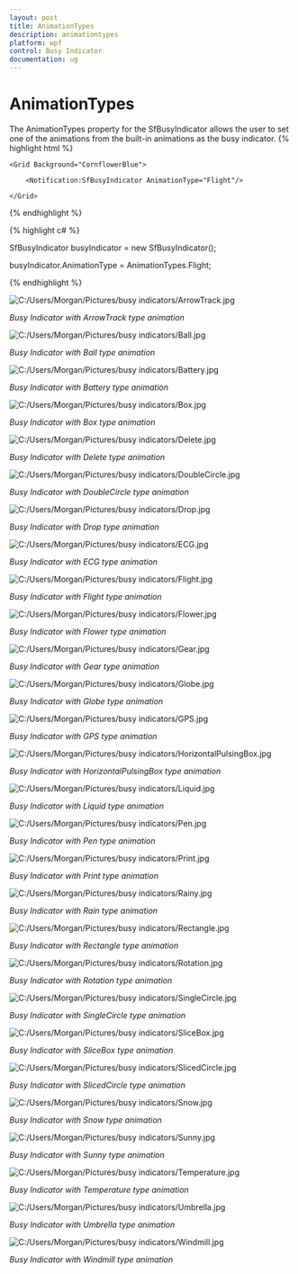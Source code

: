 ```yaml
---
layout: post
title: AnimationTypes
description: animationtypes
platform: wpf
control: Busy Indicator
documentation: ug
---
```


# AnimationTypes

The AnimationTypes property for the SfBusyIndicator allows the user to set one of the animations from the built-in animations as the busy indicator.
{% highlight html %}




    <Grid Background="CornflowerBlue">

        <Notification:SfBusyIndicator AnimationType="Flight"/>

    </Grid>
{% endhighlight  %}

{% highlight c# %}


SfBusyIndicator busyIndicator = new SfBusyIndicator();

busyIndicator.AnimationType = AnimationTypes.Flight;


{% endhighlight  %}


![C:/Users/Morgan/Pictures/busy indicators/ArrowTrack.jpg](AnimationTypes_images/AnimationTypes_img1.jpeg)

_Busy Indicator with ArrowTrack type animation_



![C:/Users/Morgan/Pictures/busy indicators/Ball.jpg](AnimationTypes_images/AnimationTypes_img2.jpeg)

_Busy Indicator with Ball  type animation_



![C:/Users/Morgan/Pictures/busy indicators/Battery.jpg](AnimationTypes_images/AnimationTypes_img3.jpeg)

_Busy Indicator with Battery type animation_



![C:/Users/Morgan/Pictures/busy indicators/Box.jpg](AnimationTypes_images/AnimationTypes_img4.jpeg)

_Busy Indicator with Box type animation_



![C:/Users/Morgan/Pictures/busy indicators/Delete.jpg](AnimationTypes_images/AnimationTypes_img5.jpeg)

_Busy Indicator with Delete type animation_


![C:/Users/Morgan/Pictures/busy indicators/DoubleCircle.jpg](AnimationTypes_images/AnimationTypes_img6.jpeg)


_Busy Indicator with DoubleCircle type animation_


![C:/Users/Morgan/Pictures/busy indicators/Drop.jpg](AnimationTypes_images/AnimationTypes_img7.jpeg)


_Busy Indicator with Drop type animation_


![C:/Users/Morgan/Pictures/busy indicators/ECG.jpg](AnimationTypes_images/AnimationTypes_img8.jpeg)


_Busy Indicator with ECG type animation_


![C:/Users/Morgan/Pictures/busy indicators/Flight.jpg](AnimationTypes_images/AnimationTypes_img9.jpeg)

_Busy Indicator with Flight type animation_



![C:/Users/Morgan/Pictures/busy indicators/Flower.jpg](AnimationTypes_images/AnimationTypes_img10.jpeg)


_Busy Indicator with Flower type animation_


![C:/Users/Morgan/Pictures/busy indicators/Gear.jpg](AnimationTypes_images/AnimationTypes_img11.jpeg)


_Busy Indicator with Gear type animation_


![C:/Users/Morgan/Pictures/busy indicators/Globe.jpg](AnimationTypes_images/AnimationTypes_img12.jpeg)


_Busy Indicator with Globe type animation_


![C:/Users/Morgan/Pictures/busy indicators/GPS.jpg](AnimationTypes_images/AnimationTypes_img13.jpeg)

_Busy Indicator with GPS type animation_



![C:/Users/Morgan/Pictures/busy indicators/HorizontalPulsingBox.jpg](AnimationTypes_images/AnimationTypes_img14.jpeg)

_Busy Indicator with HorizontalPulsingBox type animation_


![C:/Users/Morgan/Pictures/busy indicators/Liquid.jpg](AnimationTypes_images/AnimationTypes_img15.jpeg)


_Busy Indicator with Liquid type animation_


![C:/Users/Morgan/Pictures/busy indicators/Pen.jpg](AnimationTypes_images/AnimationTypes_img16.jpeg)


_Busy Indicator with Pen type animation_


![C:/Users/Morgan/Pictures/busy indicators/Print.jpg](AnimationTypes_images/AnimationTypes_img17.jpeg)


_Busy Indicator with Print type animation_


![C:/Users/Morgan/Pictures/busy indicators/Rainy.jpg](AnimationTypes_images/AnimationTypes_img18.jpeg)


_Busy Indicator with Rain type animation_


![C:/Users/Morgan/Pictures/busy indicators/Rectangle.jpg](AnimationTypes_images/AnimationTypes_img19.jpeg)


_Busy Indicator with Rectangle type animation_


![C:/Users/Morgan/Pictures/busy indicators/Rotation.jpg](AnimationTypes_images/AnimationTypes_img20.jpeg)


_Busy Indicator with Rotation type animation_


![C:/Users/Morgan/Pictures/busy indicators/SingleCircle.jpg](AnimationTypes_images/AnimationTypes_img21.jpeg)


_Busy Indicator with SingleCircle type animation_


![C:/Users/Morgan/Pictures/busy indicators/SliceBox.jpg](AnimationTypes_images/AnimationTypes_img22.jpeg)


_Busy Indicator with SliceBox type animation_


![C:/Users/Morgan/Pictures/busy indicators/SlicedCircle.jpg](AnimationTypes_images/AnimationTypes_img23.jpeg)

_Busy Indicator with SlicedCircle type animation_



![C:/Users/Morgan/Pictures/busy indicators/Snow.jpg](AnimationTypes_images/AnimationTypes_img24.jpeg)


_Busy Indicator with Snow type animation_


![C:/Users/Morgan/Pictures/busy indicators/Sunny.jpg](AnimationTypes_images/AnimationTypes_img25.jpeg)


_Busy Indicator with Sunny type animation_


![C:/Users/Morgan/Pictures/busy indicators/Temperature.jpg](AnimationTypes_images/AnimationTypes_img26.jpeg)


_Busy Indicator with Temperature type animation_


![C:/Users/Morgan/Pictures/busy indicators/Umbrella.jpg](AnimationTypes_images/AnimationTypes_img27.jpeg)

_Busy Indicator with Umbrella type animation_


![C:/Users/Morgan/Pictures/busy indicators/Windmill.jpg](AnimationTypes_images/AnimationTypes_img28.jpeg)

_Busy Indicator with Windmill type animation_





